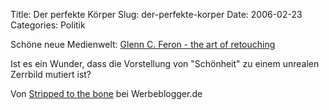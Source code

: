 Title: Der perfekte Körper
Slug: der-perfekte-korper
Date: 2006-02-23
Categories: Politik

Schöne neue Medienwelt: [Glenn C. Feron - the art of retouching](http://glennferon.com/portfolio1/index.html)

Ist es ein Wunder, dass die Vorstellung von "Schönheit" zu einem unrealen Zerrbild mutiert ist?

Von [Stripped to the bone](http://www.werbeblogger.de/index.php/2006/02/23/stripped_to_the_bone#trackbacks) bei Werbeblogger.de
